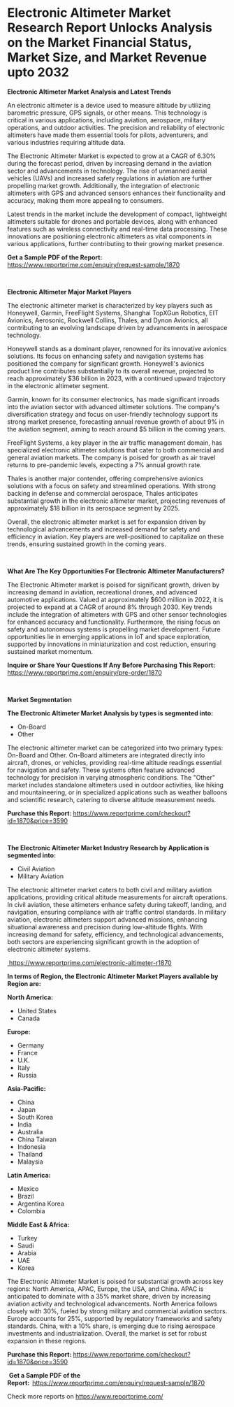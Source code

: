 <p><h1>Electronic Altimeter Market Research Report Unlocks Analysis on the Market Financial Status, Market Size, and Market Revenue upto 2032</h1></p><p><strong>Electronic Altimeter Market Analysis and Latest Trends</strong></p>
<p><p>An electronic altimeter is a device used to measure altitude by utilizing barometric pressure, GPS signals, or other means. This technology is critical in various applications, including aviation, aerospace, military operations, and outdoor activities. The precision and reliability of electronic altimeters have made them essential tools for pilots, adventurers, and various industries requiring altitude data.</p><p>The Electronic Altimeter Market is expected to grow at a CAGR of 6.30% during the forecast period, driven by increasing demand in the aviation sector and advancements in technology. The rise of unmanned aerial vehicles (UAVs) and increased safety regulations in aviation are further propelling market growth. Additionally, the integration of electronic altimeters with GPS and advanced sensors enhances their functionality and accuracy, making them more appealing to consumers.</p><p>Latest trends in the market include the development of compact, lightweight altimeters suitable for drones and portable devices, along with enhanced features such as wireless connectivity and real-time data processing. These innovations are positioning electronic altimeters as vital components in various applications, further contributing to their growing market presence.</p></p>
<p><strong>Get a Sample PDF of the Report:&nbsp;</strong> <a href="https://www.reportprime.com/enquiry/request-sample/1870?utm_campaign=3258&utm_medium=2&utm_source=Github&utm_content=ia&utm_term=18032025&utm_id=electronic-altimeter">https://www.reportprime.com/enquiry/request-sample/1870</a></p>
<p>&nbsp;</p>
<p><strong>Electronic Altimeter Major Market Players</strong></p>
<p><p>The electronic altimeter market is characterized by key players such as Honeywell, Garmin, FreeFlight Systems, Shanghai TopXGun Robotics, EIT Avionics, Aerosonic, Rockwell Collins, Thales, and Dynon Avionics, all contributing to an evolving landscape driven by advancements in aerospace technology.</p><p>Honeywell stands as a dominant player, renowned for its innovative avionics solutions. Its focus on enhancing safety and navigation systems has positioned the company for significant growth. Honeywell's avionics product line contributes substantially to its overall revenue, projected to reach approximately $36 billion in 2023, with a continued upward trajectory in the electronic altimeter segment.</p><p>Garmin, known for its consumer electronics, has made significant inroads into the aviation sector with advanced altimeter solutions. The company's diversification strategy and focus on user-friendly technology support its strong market presence, forecasting annual revenue growth of about 9% in the aviation segment, aiming to reach around $5 billion in the coming years.</p><p>FreeFlight Systems, a key player in the air traffic management domain, has specialized electronic altimeter solutions that cater to both commercial and general aviation markets. The company is poised for growth as air travel returns to pre-pandemic levels, expecting a 7% annual growth rate.</p><p>Thales is another major contender, offering comprehensive avionics solutions with a focus on safety and streamlined operations. With strong backing in defense and commercial aerospace, Thales anticipates substantial growth in the electronic altimeter market, projecting revenues of approximately $18 billion in its aerospace segment by 2025.</p><p>Overall, the electronic altimeter market is set for expansion driven by technological advancements and increased demand for safety and efficiency in aviation. Key players are well-positioned to capitalize on these trends, ensuring sustained growth in the coming years.</p></p>
<p>&nbsp;</p>
<p><strong>What Are The Key Opportunities For Electronic Altimeter Manufacturers?</strong></p>
<p><p>The Electronic Altimeter market is poised for significant growth, driven by increasing demand in aviation, recreational drones, and advanced automotive applications. Valued at approximately $600 million in 2022, it is projected to expand at a CAGR of around 8% through 2030. Key trends include the integration of altimeters with GPS and other sensor technologies for enhanced accuracy and functionality. Furthermore, the rising focus on safety and autonomous systems is propelling market development. Future opportunities lie in emerging applications in IoT and space exploration, supported by innovations in miniaturization and cost reduction, ensuring sustained market momentum.</p></p>
<p><strong>Inquire or Share Your Questions If Any Before Purchasing This Report:</strong> <a href="https://www.reportprime.com/enquiry/pre-order/1870?utm_campaign=3258&utm_medium=2&utm_source=Github&utm_content=ia&utm_term=18032025&utm_id=electronic-altimeter">https://www.reportprime.com/enquiry/pre-order/1870</a></p>
<p>&nbsp;</p>
<p><strong>Market Segmentation</strong></p>
<p><strong>The Electronic Altimeter Market Analysis by types is segmented into:</strong></p>
<p><ul><li>On-Board</li><li>Other</li></ul></p>
<p><p>The electronic altimeter market can be categorized into two primary types: On-Board and Other. On-Board altimeters are integrated directly into aircraft, drones, or vehicles, providing real-time altitude readings essential for navigation and safety. These systems often feature advanced technology for precision in varying atmospheric conditions. The "Other" market includes standalone altimeters used in outdoor activities, like hiking and mountaineering, or in specialized applications such as weather balloons and scientific research, catering to diverse altitude measurement needs.</p></p>
<p><strong>Purchase this Report:&nbsp;</strong><a href="https://www.reportprime.com/checkout?id=1870&price=3590&utm_campaign=3258&utm_medium=2&utm_source=Github&utm_content=ia&utm_term=18032025&utm_id=electronic-altimeter">https://www.reportprime.com/checkout?id=1870&price=3590</a></p>
<p>&nbsp;</p>
<p><strong>The Electronic Altimeter Market Industry Research by Application is segmented into:</strong></p>
<p><ul><li>Civil Aviation</li><li>Military Aviation</li></ul></p>
<p><p>The electronic altimeter market caters to both civil and military aviation applications, providing critical altitude measurements for aircraft operations. In civil aviation, these altimeters enhance safety during takeoff, landing, and navigation, ensuring compliance with air traffic control standards. In military aviation, electronic altimeters support advanced missions, enhancing situational awareness and precision during low-altitude flights. With increasing demand for safety, efficiency, and technological advancements, both sectors are experiencing significant growth in the adoption of electronic altimeter systems.</p></p>
<p><a href="https://www.reportprime.com/electronic-altimeter-r1870?utm_campaign=3258&utm_medium=2&utm_source=Github&utm_content=ia&utm_term=18032025&utm_id=electronic-altimeter">&nbsp;https://www.reportprime.com/electronic-altimeter-r1870</a></p>
<p><strong>In terms of Region, the Electronic Altimeter Market Players available by Region are:</strong></p>
<p>
    <p> <strong> North America: </strong>
        <ul>
            <li>United States</li>
            <li>Canada</li>
        </ul>
        </p> 
    <p> <strong> Europe: </strong>
        <ul>
            <li>Germany</li>
            <li>France</li>
            <li>U.K.</li>
            <li>Italy</li>
            <li>Russia</li>
        </ul>
        </p> 
    <p> <strong> Asia-Pacific: </strong>
        <ul>
            <li>China</li>
            <li>Japan</li>
            <li>South Korea</li>
            <li>India</li>
            <li>Australia</li>
            <li>China Taiwan</li>
            <li>Indonesia</li>
            <li>Thailand</li>
            <li>Malaysia</li>
        </ul>
        </p> 
    <p> <strong> Latin America: </strong>
        <ul>
            <li>Mexico</li>
            <li>Brazil</li>
            <li>Argentina Korea</li>
            <li>Colombia</li>
        </ul>
        </p> 
    <p> <strong> Middle East & Africa: </strong>
        <ul>
            <li>Turkey</li>
            <li>Saudi</li>
            <li>Arabia</li>
            <li>UAE</li>
            <li>Korea</li>
        </ul>
    </p>
    </p>
<p><p>The Electronic Altimeter Market is poised for substantial growth across key regions: North America, APAC, Europe, the USA, and China. APAC is anticipated to dominate with a 35% market share, driven by increasing aviation activity and technological advancements. North America follows closely with 30%, fueled by strong military and commercial aviation sectors. Europe accounts for 25%, supported by regulatory frameworks and safety standards. China, with a 10% share, is emerging due to rising aerospace investments and industrialization. Overall, the market is set for robust expansion in these regions.</p></p>
<p><strong>Purchase this Report: </strong><a href="https://www.reportprime.com/checkout?id=1870&price=3590&utm_campaign=3258&utm_medium=2&utm_source=Github&utm_content=ia&utm_term=18032025&utm_id=electronic-altimeter">https://www.reportprime.com/checkout?id=1870&price=3590</a></p>
<p>&nbsp;<strong>Get a Sample PDF of the Report:&nbsp;&nbsp;</strong><a href="https://www.reportprime.com/enquiry/request-sample/1870?utm_campaign=3258&utm_medium=2&utm_source=Github&utm_content=ia&utm_term=18032025&utm_id=electronic-altimeter">https://www.reportprime.com/enquiry/request-sample/1870</a></p>
<p><strong></strong></p>
<p>Check more reports on <a href="https://www.reportprime.com/?utm_campaign=3258&utm_medium=2&utm_source=Github&utm_content=ia&utm_term=18032025&utm_id=electronic-altimeter">https://www.reportprime.com/</a></p>